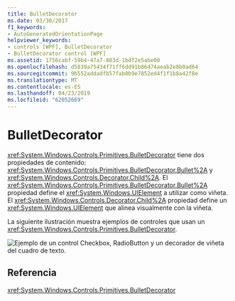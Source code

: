 ```yaml
---
title: BulletDecorator
ms.date: 03/30/2017
f1_keywords:
- AutoGeneratedOrientationPage
helpviewer_keywords:
- controls [WPF], BulletDecorator
- BulletDecorator control [WPF]
ms.assetid: 1756cabf-59b4-47a7-883d-1bdf2e5abe00
ms.openlocfilehash: d5839a75434f71ff6dd91b86474aeab2e8b0ad64
ms.sourcegitcommit: 9b552addadfb57fab0b9e7852ed4f1f1b8a42f8e
ms.translationtype: MT
ms.contentlocale: es-ES
ms.lasthandoff: 04/23/2019
ms.locfileid: "62052669"
---
```

# <a name="bulletdecorator"></a>BulletDecorator
<xref:System.Windows.Controls.Primitives.BulletDecorator> tiene dos propiedades de contenido: <xref:System.Windows.Controls.Primitives.BulletDecorator.Bullet%2A> y <xref:System.Windows.Controls.Decorator.Child%2A>. El <xref:System.Windows.Controls.Primitives.BulletDecorator.Bullet%2A> propiedad define el <xref:System.Windows.UIElement> a utilizar como viñeta. El <xref:System.Windows.Controls.Decorator.Child%2A> propiedad define un <xref:System.Windows.UIElement> que alinea visualmente con la viñeta.  
  
 La siguiente ilustración muestra ejemplos de controles que usan un <xref:System.Windows.Controls.Primitives.BulletDecorator>.  
  
 ![Ejemplo de un control Checkbox, RadioButton y un decorador de viñeta del cuadro de texto.](./media/bulletdecorator/three-bullet-decorators.png)  
  
## <a name="reference"></a>Referencia  
 <xref:System.Windows.Controls.Primitives.BulletDecorator>
